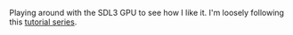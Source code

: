 Playing around with the SDL3 GPU to see how I like it.
I'm loosely following this [tutorial series](https://youtube.com/playlist?list=PLI3kBEQ3yd-CbQfRchF70BPLF9G1HEzhy&si=5CBUJGfFPH2J-C42).
